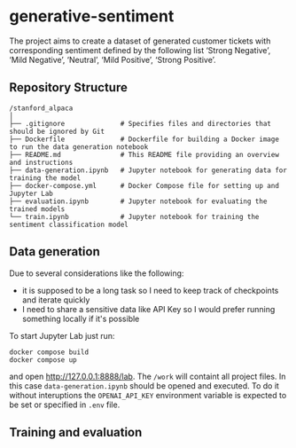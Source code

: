 # generative-sentiment

The project aims to create a dataset of generated customer tickets with corresponding sentiment defined by the following list
‘Strong Negative’, ‘Mild Negative’, ‘Neutral’, ‘Mild Positive’, ‘Strong Positive’.

## Repository Structure

```plaintext
/stanford_alpaca
│
├── .gitignore              # Specifies files and directories that should be ignored by Git
├── Dockerfile              # Dockerfile for building a Docker image to run the data generation notebook
├── README.md               # This README file providing an overview and instructions
├── data-generation.ipynb   # Jupyter notebook for generating data for training the model
├── docker-compose.yml      # Docker Compose file for setting up and Jupyter Lab
├── evaluation.ipynb        # Jupyter notebook for evaluating the trained models
└── train.ipynb             # Jupyter notebook for training the sentiment classification model
```

## Data generation

Due to several considerations like the following:
- it is supposed to be a long task so I need to keep track of checkpoints and iterate quickly
- I need to share a sensitive data like API Key so I would prefer running something locally if it's possible

To start Jupyter Lab just run:
```shell
docker compose build
docker compose up
```
and open http://127.0.0.1:8888/lab. The `/work` will containt all project files. In this case `data-generation.ipynb` should be opened and executed.
To do it without interuptions the `OPENAI_API_KEY` environment variable is expected to be set or specified in `.env` file.

## Training and evaluation

